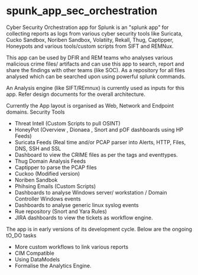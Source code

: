 # spunk_app_sec_orchestration
Cyber Security Orchestration app for Splunk is an "splunk app" for collecting reports as logs from various cyber security tools like Suricata, Cucko Sandbox, Noriben Sandbox, Volatiity, Rekall, Thug, Captipper, Honeypots and various tools/custom scripts from SIFT and REMNux. 

This app can be used by DFIR and REM teams who analyses various malicious crime files/ artifacts and can use this app to search, report and share the findings with other teams (like SOC). As a repository for all files analysed which can be searched upon using powerful splunk commands. 

An Analysis engine (like SIFT/REmnux) is currently used as inputs for this app. Refer design documents for the overall architecture. 

Currently the App layout is organised as Web, Network and Endpoint domains. 
Security Tools
  * Threat Intell (Custom Scripts to pull OSINT)
  * HoneyPot (Overview , Dionaea , Snort and pOF dashboards using HP Feeds)
  * Suricata Feeds (Real time and/or PCAP parser into Alerts, HTTP, Files, DNS, SSH and SSL
  * Dashboard to view the CRIME files as per the tags and eventtypes. 
  * Thug Domain Analysis Feeds
  * Captipper to parse the PCAP files
  * Cuckoo (Modified version)
  * Noriben Sandbok 
  * Phihsing Emails (Custom Scripts)
  * Dashboards to analyse Windows server/ workstation / Domain Controller Windows events
  * Dashboards to analyse generic linux syslog events
  * Rue repository (Snort and Yara Rules)
  * JIRA dashboards to view the tickets as workflow engine.
  
The app is in early versions of its development cycle. Below are the ongoing tO_DO tasks

  * More custom workflows to link various reports
  * CIM Compatible
  * Using DataModels
  * Formalise the Analytics Engine. 
